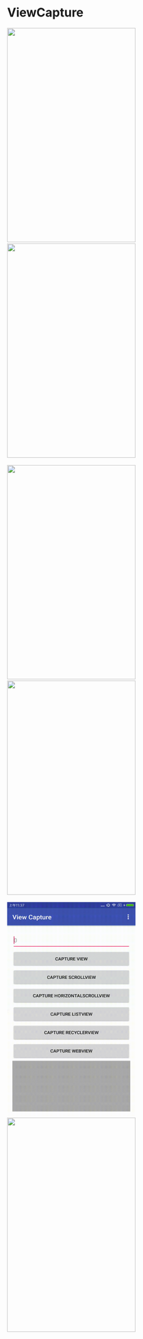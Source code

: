 # ViewCapture

<img src="art/hscrollview.gif" width="300px" height="500px"/> <img src="art/listview.gif" width="300px" height="500px"/> 

<img src="art/recyclerview.gif" width="300px" height="500px"/> <img src="art/scrollview.gif" width="300px" height="500px"/> 

<img src="art/view.gif" width="300px" height="500px"/> <img src="art/webview.gif" width="300px" height="500px"/>
